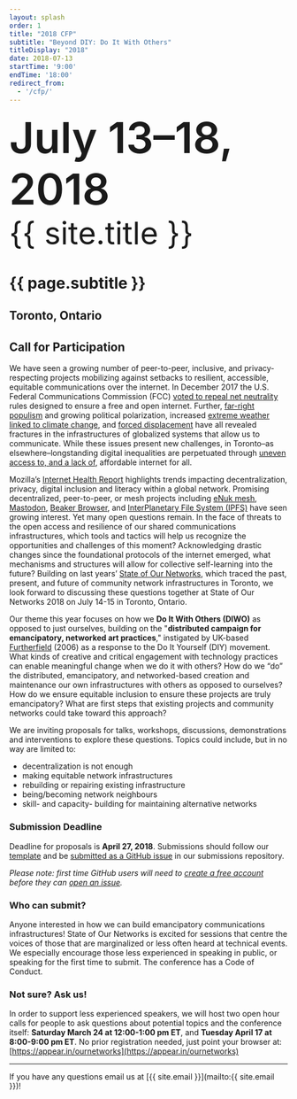 ```yaml
---
layout: splash
order: 1
title: "2018 CFP"
subtitle: "Beyond DIY: Do It With Others"
titleDisplay: "2018"
date: 2018-07-13
startTime: '9:00'
endTime: '18:00'
redirect_from:
  - '/cfp/'
---
```


<div style="margin-bottom: 2.25em;">
  <span style="font-size: 4.85rem; line-height: 1.2; font-weight: 600;">July 13–18, 2018</span><br />
  <span style="font-size: 3.5rem; line-height: 1.2;">{{ site.title }}</span><br />
  <h1>{{ page.subtitle }}</h1>
  <h2>Toronto, Ontario</h2>
</div>

## Call for Participation

We have seen a growing number of peer-to-peer, inclusive, and privacy-respecting projects mobilizing against setbacks to resilient, accessible, equitable communications over the internet. In December 2017 the U.S. Federal Communications Commission (FCC) [voted to repeal net neutrality](http://www.cbc.ca/news/business/fcc-net-neutrality-1.4448369) rules designed to ensure a free and open internet. Further, [far-right populism](http://www.telegraph.co.uk/politics/2017/10/24/rise-populist-far-right-has-swept-europe-2017/) and growing political polarization, increased [extreme weather linked to climate change](https://www.theguardian.com/environment/2017/dec/28/climate-change-2017-warmest-year-extreme-weather), and [forced displacement](http://www.unhcr.org/afr/news/stories/2017/6/5941561f4/forced-displacement-worldwide-its-highest-decades.html) have all revealed fractures in the infrastructures of globalized systems that allow us to communicate. While these issues present new challenges, in Toronto–as elsewhere–longstanding digital inequalities are perpetuated through [uneven access to, and a lack of](https://www.toronto.ca/legdocs/mmis/2017/ed/bgrd/backgroundfile-108896.pdf), affordable internet for all.

Mozilla’s [Internet Health Report](https://internethealthreport.org/) highlights trends impacting decentralization, privacy, digital inclusion and literacy within a global network. Promising decentralized, peer-to-peer, or mesh projects including [eNuk mesh](https://motherboard.vice.com/en_us/article/qvwnzd/rightmesh-is-building-a-meshnet-in-rigolet-labrador-enuk-app), [Mastodon](https://joinmastodon.org/), [Beaker Browser](https://beakerbrowser.com/), and [InterPlanetary File System (IPFS)](https://ipfs.io/) have seen growing interest. Yet many open questions remain. In the face of threats to the open access and resilience of our shared communications infrastructures, which tools and tactics will help us recognize the opportunities and challenges of this moment? Acknowledging drastic changes since the foundational protocols of the internet emerged, what mechanisms and structures will allow for collective self-learning into the future? Building on last years’ [State of Our Networks](http://ournetworks.ca/2017), which traced the past, present, and future of community network infrastructures in Toronto, we look forward to discussing these questions together at State of Our Networks 2018 on July 14-15 in Toronto, Ontario.

Our theme this year focuses on how we **Do It With Others (DIWO)** as opposed to just ourselves, building on the "**distributed campaign for emancipatory, networked art practices**," instigated by UK-based [Furtherfield](http://archive.furtherfield.org/projects/diwo-do-it-others-resource) (2006) as a response to the Do It Yourself (DIY) movement. What kinds of creative and critical engagement with technology practices can enable meaningful change when we do it with others? How do we “do” the distributed, emancipatory, and networked-based creation and maintenance our own infrastructures with others as opposed to ourselves? How do we ensure equitable inclusion to ensure these projects are truly emancipatory? What are first steps that existing projects and community networks could take toward this approach?

We are inviting proposals for talks, workshops, discussions, demonstrations and interventions to explore these questions. Topics could include, but in no way are limited to:
- decentralization is not enough
- making equitable network infrastructures
- rebuilding or repairing existing infrastructure
- being/becoming network neighbours
- skill- and capacity- building for maintaining alternative networks

### Submission Deadline

Deadline for proposals is **April 27, 2018**. Submissions should follow our [template](https://github.com/ournetworks/2018/blob/master/sessions/submission-template.md) and be [submitted as a GitHub issue](https://github.com/ournetworks/2018-submissions/issues/new) in our submissions repository.

_Please note: first time GitHub users will need to [create a free account](https://github.com/join) before they can [open an issue](https://help.github.com/articles/creating-an-issue/)._

### Who can submit?

Anyone interested in how we can build emancipatory communications infrastructures! State of Our Networks is excited for sessions that centre the voices of those that are marginalized or less often heard at technical events. We especially encourage those less experienced in speaking in public, or speaking for the first time to submit. The conference has a Code of Conduct.

### Not sure? Ask us!

In order to support less experienced speakers, we will host two open hour calls for people to ask questions about potential topics and the conference itself: **Saturday March 24 at 12:00-1:00 pm ET**, and **Tuesday April 17 at 8:00-9:00 pm ET**. No prior registration needed, just point your browser at: [https://appear.in/ournetworks](https://appear.in/ournetworks)

***

If you have any questions email us at [{{ site.email }}](mailto:{{ site.email }})!
